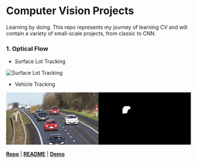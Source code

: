 # Computer Vision Projects
Learning by doing. This repo represents my journey of learning CV and will contain a variety of small-scale projects, from classic to CNN.  


### 1. Optical Flow
    
- Surface Lot Tracking

![Surface Lot Tracking](media/gif/1_OF_surfacelot_tracking.gif)

- Vehicle Tracking

![Vehicle Tracking](media/gif/1_OF_vehicle_tracking.gif)

[**Repo**](1-object-tracking/optical-flow) | [**README**](1-object-tracking/optical-flow/README.md) | [**Demo**](https://www.youtube.com/watch?v=uecvioD0xVw)